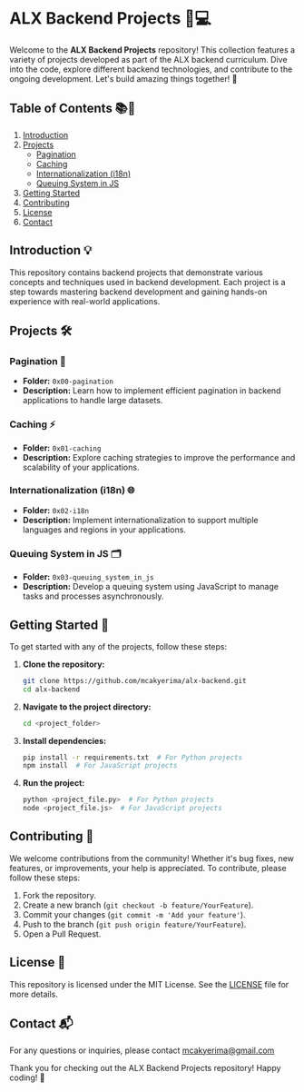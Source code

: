 # ALX Backend Projects 🚀💻

Welcome to the **ALX Backend Projects** repository! This collection features a variety of projects developed as part of the ALX backend curriculum. Dive into the code, explore different backend technologies, and contribute to the ongoing development. Let's build amazing things together! 🌟

## Table of Contents 📚📝
1. [Introduction](#introduction)
2. [Projects](#projects)
    - [Pagination](#pagination)
    - [Caching](#caching)
    - [Internationalization (i18n)](#internationalization-i18n)
    - [Queuing System in JS](#queuing-system-in-js)
3. [Getting Started](#getting-started)
4. [Contributing](#contributing)
5. [License](#license)
6. [Contact](#contact)

## Introduction 💡
This repository contains backend projects that demonstrate various concepts and techniques used in backend development. Each project is a step towards mastering backend development and gaining hands-on experience with real-world applications.

## Projects 🛠️
### Pagination 📄
- **Folder:** `0x00-pagination`
- **Description:** Learn how to implement efficient pagination in backend applications to handle large datasets.

### Caching ⚡
- **Folder:** `0x01-caching`
- **Description:** Explore caching strategies to improve the performance and scalability of your applications.

### Internationalization (i18n) 🌐
- **Folder:** `0x02-i18n`
- **Description:** Implement internationalization to support multiple languages and regions in your applications.

### Queuing System in JS 🗂️
- **Folder:** `0x03-queuing_system_in_js`
- **Description:** Develop a queuing system using JavaScript to manage tasks and processes asynchronously.

## Getting Started 🚀
To get started with any of the projects, follow these steps:

1. **Clone the repository:**
    ```bash
    git clone https://github.com/mcakyerima/alx-backend.git
    cd alx-backend
    ```

2. **Navigate to the project directory:**
    ```bash
    cd <project_folder>
    ```

3. **Install dependencies:**
    ```bash
    pip install -r requirements.txt  # For Python projects
    npm install  # For JavaScript projects
    ```

4. **Run the project:**
    ```bash
    python <project_file.py>  # For Python projects
    node <project_file.js>  # For JavaScript projects
    ```

## Contributing 🤝
We welcome contributions from the community! Whether it's bug fixes, new features, or improvements, your help is appreciated. To contribute, please follow these steps:

1. Fork the repository.
2. Create a new branch (`git checkout -b feature/YourFeature`).
3. Commit your changes (`git commit -m 'Add your feature'`).
4. Push to the branch (`git push origin feature/YourFeature`).
5. Open a Pull Request.

## License 📄
This repository is licensed under the MIT License. See the [LICENSE](LICENSE) file for more details.

## Contact 📬
For any questions or inquiries, please contact mcakyerima@gmail.com

Thank you for checking out the ALX Backend Projects repository! Happy coding! 🎉
